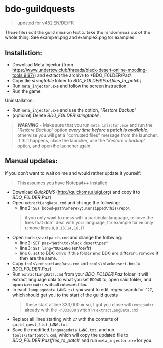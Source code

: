 # bdo-guildquests

> updated for v452 EN/DE/FR

These files edit the guild mission text to take the randomness out of the whole thing. See example1.png and example2.png for examples

## Installation:

- Download Meta Injector (from https://www.undertow.club/threads/black-desert-online-modding-tools.9197/) and extract the archive to *BDO_FOLDER\Paz\
- Copy the *stringtable* folder to *BDO_FOLDER\\Paz\\files_to_patch\\*
- Run `meta_injector.exe` and follow the screen instruction.
- Run the game

Uninstallation:

- Run `meta_injector.exe` and use the  option, "*Restore Backup*"
- (optional) Delete *BDO_FOLDER\\stringtable\\*.

> ***WARNING*** -  Make sure that you run `meta_injector.exe` and run the "*Restore Backup*" option ***every time before a patch is available***, otherwise you will get a "corrupted files" message from the launcher.
If that happens, close the launcher, use the "*Restore a backup*" option, and open the launcher again.

## Manual updates:

If you don't want to wait on me and would rather update it yourself:
>This assumes you have Notepad++ installed

- Download *QuickBMS* (http://quickbms.aluigi.org) and copy it to *BDO_FOLDER\\Paz\\*
- Open `extractLangData.cmd` and change the following:
  - line 2: `SET bdowd=path\where\you\unzipped\this\repo\`
  > if you only want to mess with a particular language, remove the lines that don't deal with your language, for example for `en` only remove lines `8,9,13,14,16,17`
- Open `tools\startpatch.cmd` and change the following:
  - line 2: `SET paz="path\to\black desert\paz"`
  - line 3: `SET lang=YOURLANG` (en/de/fr)
  - line 6: set to BDO drive if this folder and BDO are different, remove if they are the same.
- Copy `tools\extractLangData.cmd` and `tools\blackdesert.bms` to *BDO_FOLDER\\Paz\\*
- Run `extractLangData.cmd` from your *BDO_FOLDER\Paz* folder. It will extract language data to what you set `BDOWD` to, open said folder, and open `Notepad++` with all relevant files.
- In each `languagedata_LANG.txt` you want to edit, regex search for `^27`, which should get you to the start of the guild quests
  > These start at line 333,000 or so, I got you close with `notepad++` already with the `-n333000` switch in `extractLangData.cmd`
- Replace all lines starting with `27` with the contents of `guild_quest_list_LANG.txt`.
- Save the modified `languagedata_LANG.txt`, and run `tools\startpatch.cmd`, which will copy the updated file to *BDO_FOLDER\\Paz\\files_to_patch\\* and run `meta_injector.exe` for you.